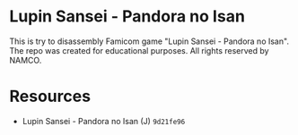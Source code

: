 # Lupin Sansei - Pandora no Isan
This is try to disassembly Famicom game "Lupin Sansei - Pandora no Isan".
The repo was created for educational purposes.
All rights reserved by NAMCO.
# Resources
-  Lupin Sansei - Pandora no Isan (J) `9d21fe96`